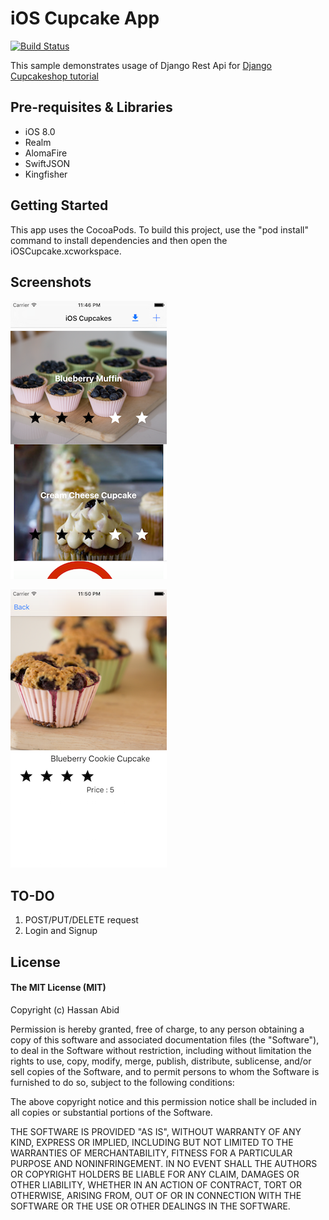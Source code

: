 iOS Cupcake App
=====================================
[![Build Status](https://travis-ci.org/hassanabidpk/ioscupcake.svg?branch=master)](https://travis-ci.org/hassanabidpk/ioscupcake)

This sample demonstrates usage of Django Rest Api for [Django Cupcakeshop tutorial](https://github.com/DjangoGirlsSeoul/djangocupcakeshop)


Pre-requisites & Libraries
--------------

- iOS 8.0
- Realm
- AlomaFire
- SwiftJSON
- Kingfisher

Getting Started
---------------

This app uses the CocoaPods. To build this project, use the
"pod install" command to install dependencies and then open the iOSCupcake.xcworkspace.

Screenshots
-----------

![iOSMain](images/ios_home.png "ios tableview")




![iOSDetail](images/ios_detail.png "ios detail view")

TO-DO
---------------

1. POST/PUT/DELETE request
2. Login and Signup

License
-------

#### The MIT License (MIT)

Copyright (c) Hassan Abid

Permission is hereby granted, free of charge, to any person obtaining a copy of
this software and associated documentation files (the "Software"), to deal in
the Software without restriction, including without limitation the rights to
use, copy, modify, merge, publish, distribute, sublicense, and/or sell copies
of the Software, and to permit persons to whom the Software is furnished to do
so, subject to the following conditions:

The above copyright notice and this permission notice shall be included in all
copies or substantial portions of the Software.

THE SOFTWARE IS PROVIDED "AS IS", WITHOUT WARRANTY OF ANY KIND, EXPRESS OR
IMPLIED, INCLUDING BUT NOT LIMITED TO THE WARRANTIES OF MERCHANTABILITY,
FITNESS FOR A PARTICULAR PURPOSE AND NONINFRINGEMENT. IN NO EVENT SHALL THE
AUTHORS OR COPYRIGHT HOLDERS BE LIABLE FOR ANY CLAIM, DAMAGES OR OTHER
LIABILITY, WHETHER IN AN ACTION OF CONTRACT, TORT OR OTHERWISE, ARISING FROM,
OUT OF OR IN CONNECTION WITH THE SOFTWARE OR THE USE OR OTHER DEALINGS IN THE
SOFTWARE.
